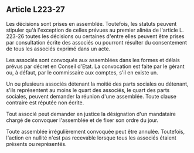 Article L223-27
----
Les décisions sont prises en assemblée. Toutefois, les statuts peuvent stipuler
qu'à l'exception de celles prévues au premier alinéa de l'article L. 223-26
toutes les décisions ou certaines d'entre elles peuvent être prises par
consultation écrite des associés ou pourront résulter du consentement de tous
les associés exprimé dans un acte.

Les associés sont convoqués aux assemblées dans les formes et délais prévus par
décret en Conseil d'Etat. La convocation est faite par le gérant ou, à défaut,
par le commissaire aux comptes, s'il en existe un.

Un ou plusieurs associés détenant la moitié des parts sociales ou détenant,
s'ils représentent au moins le quart des associés, le quart des parts sociales,
peuvent demander la réunion d'une assemblée. Toute clause contraire est réputée
non écrite.

Tout associé peut demander en justice la désignation d'un mandataire chargé de
convoquer l'assemblée et de fixer son ordre du jour.

Toute assemblée irrégulièrement convoquée peut être annulée. Toutefois, l'action
en nullité n'est pas recevable lorsque tous les associés étaient présents ou
représentés.
